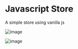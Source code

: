 # Javascript Store

A simple store using vanilla js

![image](https://github.com/VetVictor33/javascript-store/assets/115307935/5230ae0b-e789-483e-8c74-3804c4d47743)

![image](https://github.com/VetVictor33/javascript-store/assets/115307935/408b3d28-dbf9-4a17-8042-217a644b10a3)
